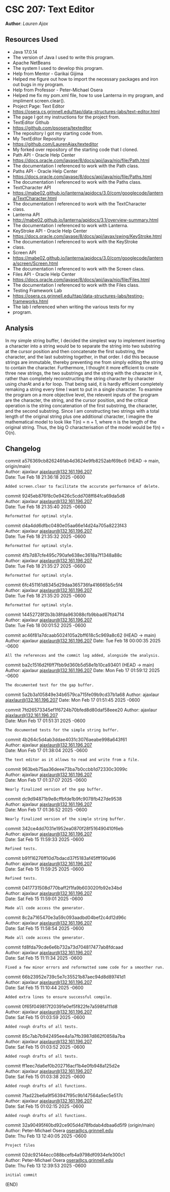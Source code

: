# CSC 207: Text Editor

**Author**: _Lauren Ajax_

## Resources Used

+ Java 17.0.14
+ The version of Java I used to write this program.
+ Apache NetBeans
+ The system I used to develop this program.
+ Help from Mentor - Garikai Gijima
+ Helped me figure out how to import the necessary packages
and iron out bugs in my program.
+ Help from Professor - Peter-Michael Osera
+ Helped me fix my pom.xml file, how to use Lanterna in my
program, and impliment screen.clear().
+ Project Page: Text Editor
+ https://osera.cs.grinnell.edu/ttap/data-structures-labs/text-editor.html
+ The page I got my instructions for the project from.
+ TextEditor Github
+ https://github.com/psosera/texteditor
+ The repository I got my starting code from.
+ My TextEditor Repository
+ https://github.com/LaurenAjax/texteditor
+ My forked over repository of the starting code that I cloned.
+ Path API - Oracle Help Center
+ https://docs.oracle.com/javase/8/docs/api/java/nio/file/Path.html
+ The documentation I referenced to work with the Path class.
+ Paths API - Oracle Help Center
+ https://docs.oracle.com/javase/8/docs/api/java/nio/file/Paths.html
+ The documentation I referenced to work with the Paths class.
+ TextCharacter API
+ https://mabe02.github.io/lanterna/apidocs/3.0/com/googlecode/lanterna/TextCharacter.html
+ The documentation I referenced to work with the TextCharacter 
+ class.
+ Lanterna API
+ http://mabe02.github.io/lanterna/apidocs/3.1/overview-summary.html
+ The documentation I referenced to work with Lanterna.
+ KeyStroke API - Oracle Help Center
+ https://docs.oracle.com/javase/8/docs/api/javax/swing/KeyStroke.html
+ The documentation I referenced to work with the KeyStroke 
+ class.
+ Screen API
+ https://mabe02.github.io/lanterna/apidocs/3.0/com/googlecode/lanterna/screen/Screen.html
+ The documentation I referenced to work with the Screen class.
+ Files API - Oracle Help Center
+ https://docs.oracle.com/javase/8/docs/api/java/nio/file/Files.html
+ The documentation I referenced to work with the Files class.
+ Testing Framework Lab
+ https://osera.cs.grinnell.edu/ttap/data-structures-labs/testing-frameworks.html
+ The lab I referenced when writing the various tests for my 
+ program.

## Analysis

In my simple string buffer, I decided the simplest way to 
implement inserting a character into a string would be to 
separate the string into two substring at the cursor position
and then concatenate the first substring, the character, and
the last substring together, in that order. I did this because
strings are immutable, thereby preventing me from simply 
editing the string to contain the character. Furthermore, I 
thought it more efficient to create three new strings, the two
substrings and the string with the character in it, rather than
completely reconstructing the string character by character
using charAt and a for loop. That being said, it is hardly
efficient completely remaking a string every time I want to put
in a single character. To examine the program on a more 
objective level, the relevent inputs of the program are the
character, the string, and the cursor position, and the
critical operation is the string concatenation of the first
substring, the character, and the second substring. Since I am 
constructing two strings with a total length of the original
string plus one additional character, I imagine the 
mathematical model to look like T(n) = n + 1, where n is the 
length of the original string. Thus, the big O characterisation
of the model would be f(n) = O(n).

## Changelog

commit a576369cb826246fab4d3624e9fb8252abf69bc6 (HEAD -> main, origin/main)                                                                     
Author: ajaxlaur <ajaxlaur@132.161.196.207>                                                                                                     
Date:   Tue Feb 18 21:36:18 2025 -0600                                                                                                          
                                                                                                                                                
    Added screen.clear to facilitate the accurate performance of delete.                                                                        
                                                                                                                                                
commit 9245eb876f8c0e9426c5cdd708ff84fca69da5d8                                                                                                 
Author: ajaxlaur <ajaxlaur@132.161.196.207>                                                                                                     
Date:   Tue Feb 18 21:35:40 2025 -0600                                                                                                          
                                                                                                                                                
    Reformatted for optimal style.                                                                                                              
                                                                                                                                                
commit d4a4dd6dfbc0480e05aa66e14d24a705a8223f43                                                                                                 
Author: ajaxlaur <ajaxlaur@132.161.196.207>                                                                                                     
Date:   Tue Feb 18 21:35:32 2025 -0600                                                                                                          
                                                                                                                                                
    Reformatted for optimal style.                                                                                                              
                                                                                                                                                
commit 4fb7d87cfe495c790afe638ec3618a7f1348a88c                                                                                                 
Author: ajaxlaur <ajaxlaur@132.161.196.207>                                                                                                     
Date:   Tue Feb 18 21:35:27 2025 -0600                                                                                                          
                                                                                                                                                
    Reformatted for optimal style.                                                                                                              
                                                                                                                                                
commit 6fc451161d8345d29daa365736fa416665b5c5f4                                                                                                 
Author: ajaxlaur <ajaxlaur@132.161.196.207>                                                                                                     
Date:   Tue Feb 18 21:35:20 2025 -0600                                                                                                          
                                                                                                                                                
    Reformatted for optimal style.                                                                                                              
                                                                                                                                                
commit 14452728f2b3b38fda963088cfb9bbad67fd4714                                                                                                 
Author: ajaxlaur <ajaxlaur@132.161.196.207>                                                                                                     
Date:   Tue Feb 18 00:01:52 2025 -0600                                                                                                          
                           
commit ac46f81a7dcaab5024105a2bff618c5c969a8c62 (HEAD -> main)
Author: ajaxlaur <ajaxlaur@132.161.196.207>
Date:   Tue Feb 18 00:00:35 2025 -0600

    All the references and the commit log added, alongside the analysis.

commit ba2c1516d2f6ff7fbb9d360b5d58e1b10ca93401 (HEAD -> main)                                                                                  
Author: ajaxlaur <ajaxlaur@132.161.196.207>
Date:   Mon Feb 17 01:59:12 2025 -0600

    The documented test for the gap buffer.

commit 5a2b3a105849e34b6579ca715fe09b9cd37b1a68
Author: ajaxlaur <ajaxlaur@132.161.196.207>
Date:   Mon Feb 17 01:51:45 2025 -0600

commit 7fd26573345ef1f6724b70bfed8d80daf58eee20
Author: ajaxlaur <ajaxlaur@132.161.196.207>                                                                                                     
Date:   Mon Feb 17 01:51:31 2025 -0600                                                                                                          
                                                                                                                                                
    The documented tests for the simple string buffer.                                                                                          
                                                                                                                                                
commit 4b264c5d4ab3ddae4031c3076aeabe998a643f61                                                                                                 
Author: ajaxlaur <ajaxlaur@132.161.196.207>                                                                                                     
Date:   Mon Feb 17 01:38:04 2025 -0600                                                                                                          
                                                                                                                                                
    The text editor as it allows to read and write from a file.                                                                                 
                                                                                                                                                
commit 963beb75aa36deee73ba7b0ccbb1d72330c3099c                                                                                                 
Author: ajaxlaur <ajaxlaur@132.161.196.207>                                                                                                     
Date:   Mon Feb 17 01:37:07 2025 -0600                                                                                                          
                                                                                                                                                
    Nearly finalized version of the gap buffer.                                                                                                 
                                                                                                                                                
commit dc9d94871b9e8cffbfde1b9fc9078fb427de9538                                                                                                 
Author: ajaxlaur <ajaxlaur@132.161.196.207>                                                                                                     
Date:   Mon Feb 17 01:36:52 2025 -0600                                                                                                          
                                                                                                                                                
    Nearly finalized version of the simple string buffer.                                                                                       
                                                                                                                                                
commit 342ce4dd7031e1952ea0870f28f516490410f6eb                                                                                                 
Author: ajaxlaur <ajaxlaur@132.161.196.207>                                                                                                     
Date:   Sat Feb 15 11:59:33 2025 -0600                                                                                                          
                                                                                                                                                
    Refined tests.                                                                                                                              
                                                                                                                                                
commit b91f16276ff10d7bdacd37f5183af45fff190a96                                                                                                 
Author: ajaxlaur <ajaxlaur@132.161.196.207>                                                                                                     
Date:   Sat Feb 15 11:59:25 2025 -0600                                                                                                          
                                                                                                                                                
    Refined tests.                                                                                                                              
                                                                                                                                                
commit 0417731508d770baff2f1fa9b603020fb92e34bd                                                                                                 
Author: ajaxlaur <ajaxlaur@132.161.196.207>                                                                                                     
Date:   Sat Feb 15 11:59:01 2025 -0600                                                                                                          
                                                                                                                                                
    Made all code access the generator.                                                                                                         
                                                                                                                                                
commit 8c2a7165470e3a59c093aadbd04bef2c4d12d96c                                                                                                 
Author: ajaxlaur <ajaxlaur@132.161.196.207>                                                                                                     
Date:   Sat Feb 15 11:58:54 2025 -0600                                                                                                          
                                                                                                                                                
    Made all code access the generator.                                                                                                         
                                                                                                                                                
commit fd8fda79cde6e6b732a73d704817477ab8fdcaad                                                                                                 
Author: ajaxlaur <ajaxlaur@132.161.196.207>                                                                                                     
Date:   Sat Feb 15 11:11:34 2025 -0600                                                                                                          
                                                                                                                                                
    Fixed a few minor errors and reformatted some code for a smoother run.                                                                      
                                                                                                                                                
commit 66b23952e739c5e7c35521b87aec94d8d89741d1                                                                                                 
Author: ajaxlaur <ajaxlaur@132.161.196.207>                                                                                                     
Date:   Sat Feb 15 11:10:44 2025 -0600                                                                                                          
                                                                                                                                                
    Added extra lines to ensure successful compile.                                                                                             
                                                                                                                                                
commit 0f65f049817f20391e0ef5f822fe7a598fa111d8                                                                                                 
Author: ajaxlaur <ajaxlaur@132.161.196.207>                                                                                                     
Date:   Sat Feb 15 01:03:59 2025 -0600                                                                                                          
                                                                                                                                                
    Added rough drafts of all tests.                                                                                                            
                                                                                                                                                
commit 85c7ab7b942495ee4a1a7fb3987d862f0858a7ba                                                                                                 
Author: ajaxlaur <ajaxlaur@132.161.196.207>                                                                                                     
Date:   Sat Feb 15 01:03:52 2025 -0600                                                                                                          
                                                                                                                                                
    Added rough drafts of all tests.                                                                                                            
                                                                                                                                                
commit ff1eec7da6ef0b202716acf1b4e0fb948a125d2e                                                                                                 
Author: ajaxlaur <ajaxlaur@132.161.196.207>                                                                                                     
Date:   Sat Feb 15 01:03:38 2025 -0600                                                                                                          
                                                                                                                                                
    Added rough drafts of all functions.                                                                                                        
                                                                                                                                                
commit 7fad22be6a9f563947f95c9b147564a5ec5e517c                                                                                                 
Author: ajaxlaur <ajaxlaur@132.161.196.207>                                                                                                     
Date:   Sat Feb 15 01:02:15 2025 -0600                                                                                                          
                                                                                                                                                
    Added rough drafts of all functions.                                                                                                        
                                                                                                                                                
commit 32a90495f40bd92ce905d4d78fbdab4dbaa6d5f9 (origin/main)                                                                                   
Author: Peter-Michael Osera <osera@cs.grinnell.edu>                                                                                             
Date:   Thu Feb 13 12:40:05 2025 -0600                                                                                                          
                                                                                                                                                
    Project files                                                                                                                               
                                                                                                                                                
commit 02dc92144ecc088bcefb4a9798df0934efe300c1                                                                                                 
Author: Peter-Michael Osera <osera@cs.grinnell.edu>                                                                                             
Date:   Thu Feb 13 12:39:53 2025 -0600                                                                                                          
                                                                                                                                                
    initial commit                                                                                                                              
(END)        
